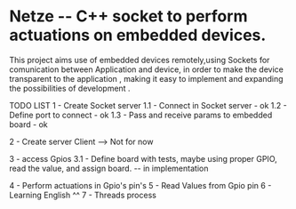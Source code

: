 # Netze -- C++ socket to perform actuations on embedded devices.

This project aims use of embedded devices remotely,using Sockets for comunication between Application and device,  in order to make the device transparent to the application , making it easy to implement and expanding the possibilities of development .

TODO LIST
1 - Create Socket server
  1.1 - Connect in Socket server -        ok
  1.2 - Define port to connect  -         ok
  1.3 - Pass and receive params to embedded board - ok 
  

2 - Create server Client --> Not for now 
  
3 - access Gpios 
  3.1 - Define board with tests, maybe using proper GPIO, read the value, and assign board. -- in implementation
    

4 - Perform actuations in Gpio's pin's
5 - Read Values from Gpio pin
6 - Learning English ^^
7 - Threads process



